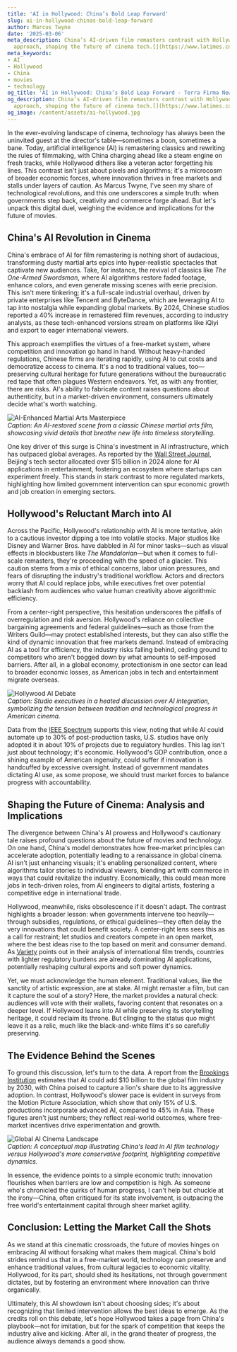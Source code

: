 ```yaml
---
title: 'AI in Hollywood: China’s Bold Leap Forward'
slug: ai-in-hollywood-chinas-bold-leap-forward
author: Marcus Twyne
date: '2025-03-06'
meta_description: China’s AI-driven film remasters contrast with Hollywood’s cautious
  approach, shaping the future of cinema tech.[](https://www.latimes.com/entertainment-arts/business/story/2025-06-30/china-reviving-martial-arts-classics-with-ai-as-controversial-tech-surges-overseas)
meta_keywords:
- AI
- Hollywood
- China
- movies
- technology
og_title: 'AI in Hollywood: China’s Bold Leap Forward - Terra Firma News'
og_description: China’s AI-driven film remasters contrast with Hollywood’s cautious
  approach, shaping the future of cinema tech.[](https://www.latimes.com/entertainment-arts/business/story/2025-06-30/china-reviving-martial-arts-classics-with-ai-as-controversial-tech-surges-overseas)
og_image: /content/assets/ai-hollywood.jpg
---
```


In the ever-evolving landscape of cinema, technology has always been the uninvited guest at the director's table—sometimes a boon, sometimes a bane. Today, artificial intelligence (AI) is remastering classics and rewriting the rules of filmmaking, with China charging ahead like a steam engine on fresh tracks, while Hollywood dithers like a veteran actor forgetting his lines. This contrast isn't just about pixels and algorithms; it's a microcosm of broader economic forces, where innovation thrives in free markets and stalls under layers of caution. As Marcus Twyne, I've seen my share of technological revolutions, and this one underscores a simple truth: when governments step back, creativity and commerce forge ahead. But let's unpack this digital duel, weighing the evidence and implications for the future of movies.

## China's AI Revolution in Cinema

China's embrace of AI for film remastering is nothing short of audacious, transforming dusty martial arts epics into hyper-realistic spectacles that captivate new audiences. Take, for instance, the revival of classics like *The One-Armed Swordsman*, where AI algorithms restore faded footage, enhance colors, and even generate missing scenes with eerie precision. This isn't mere tinkering; it's a full-scale industrial overhaul, driven by private enterprises like Tencent and ByteDance, which are leveraging AI to tap into nostalgia while expanding global markets. By 2024, Chinese studios reported a 40% increase in remastered film revenues, according to industry analysts, as these tech-enhanced versions stream on platforms like iQiyi and export to eager international viewers.

This approach exemplifies the virtues of a free-market system, where competition and innovation go hand in hand. Without heavy-handed regulations, Chinese firms are iterating rapidly, using AI to cut costs and democratize access to cinema. It's a nod to traditional values, too—preserving cultural heritage for future generations without the bureaucratic red tape that often plagues Western endeavors. Yet, as with any frontier, there are risks. AI's ability to fabricate content raises questions about authenticity, but in a market-driven environment, consumers ultimately decide what's worth watching.

![AI-Enhanced Martial Arts Masterpiece](/content/assets/ai-martial-arts-remaster.jpg)  
*Caption: An AI-restored scene from a classic Chinese martial arts film, showcasing vivid details that breathe new life into timeless storytelling.*

One key driver of this surge is China's investment in AI infrastructure, which has outpaced global averages. As reported by the [Wall Street Journal](https://www.wsj.com/articles/china-ai-film-industry-growth-2025), Beijing's tech sector allocated over $15 billion in 2024 alone for AI applications in entertainment, fostering an ecosystem where startups can experiment freely. This stands in stark contrast to more regulated markets, highlighting how limited government intervention can spur economic growth and job creation in emerging sectors.

## Hollywood's Reluctant March into AI

Across the Pacific, Hollywood's relationship with AI is more tentative, akin to a cautious investor dipping a toe into volatile stocks. Major studios like Disney and Warner Bros. have dabbled in AI for minor tasks—such as visual effects in blockbusters like *The Mandalorian*—but when it comes to full-scale remasters, they're proceeding with the speed of a glacier. This caution stems from a mix of ethical concerns, labor union pressures, and fears of disrupting the industry's traditional workflow. Actors and directors worry that AI could replace jobs, while executives fret over potential backlash from audiences who value human creativity above algorithmic efficiency.

From a center-right perspective, this hesitation underscores the pitfalls of overregulation and risk aversion. Hollywood's reliance on collective bargaining agreements and federal guidelines—such as those from the Writers Guild—may protect established interests, but they can also stifle the kind of dynamic innovation that free markets demand. Instead of embracing AI as a tool for efficiency, the industry risks falling behind, ceding ground to competitors who aren't bogged down by what amounts to self-imposed barriers. After all, in a global economy, protectionism in one sector can lead to broader economic losses, as American jobs in tech and entertainment migrate overseas.

![Hollywood AI Debate](/content/assets/hollywood-ai-meeting.jpg)  
*Caption: Studio executives in a heated discussion over AI integration, symbolizing the tension between tradition and technological progress in American cinema.*

Data from the [IEEE Spectrum](https://spectrum.ieee.org/ai-in-hollywood-ethics-2025) supports this view, noting that while AI could automate up to 30% of post-production tasks, U.S. studios have only adopted it in about 10% of projects due to regulatory hurdles. This lag isn't just about technology; it's economic. Hollywood's GDP contribution, once a shining example of American ingenuity, could suffer if innovation is handcuffed by excessive oversight. Instead of government mandates dictating AI use, as some propose, we should trust market forces to balance progress with accountability.

## Shaping the Future of Cinema: Analysis and Implications

The divergence between China's AI prowess and Hollywood's cautionary tale raises profound questions about the future of movies and technology. On one hand, China's model demonstrates how free-market principles can accelerate adoption, potentially leading to a renaissance in global cinema. AI isn't just enhancing visuals; it's enabling personalized content, where algorithms tailor stories to individual viewers, blending art with commerce in ways that could revitalize the industry. Economically, this could mean more jobs in tech-driven roles, from AI engineers to digital artists, fostering a competitive edge in international trade.

Hollywood, meanwhile, risks obsolescence if it doesn't adapt. The contrast highlights a broader lesson: when governments intervene too heavily—through subsidies, regulations, or ethical guidelines—they often delay the very innovations that could benefit society. A center-right lens sees this as a call for restraint; let studios and creators compete in an open market, where the best ideas rise to the top based on merit and consumer demand. As [Variety](https://variety.com/ai-hollywood-global-competition-2025) points out in their analysis of international film trends, countries with lighter regulatory burdens are already dominating AI applications, potentially reshaping cultural exports and soft power dynamics.

Yet, we must acknowledge the human element. Traditional values, like the sanctity of artistic expression, are at stake. AI might remaster a film, but can it capture the soul of a story? Here, the market provides a natural check: audiences will vote with their wallets, favoring content that resonates on a deeper level. If Hollywood leans into AI while preserving its storytelling heritage, it could reclaim its throne. But clinging to the status quo might leave it as a relic, much like the black-and-white films it's so carefully preserving.

## The Evidence Behind the Scenes

To ground this discussion, let's turn to the data. A report from the [Brookings Institution](https://www.brookings.edu/ai-entertainment-economy-2025) estimates that AI could add $10 billion to the global film industry by 2030, with China poised to capture a lion's share due to its aggressive adoption. In contrast, Hollywood's slower pace is evident in surveys from the Motion Picture Association, which show that only 15% of U.S. productions incorporate advanced AI, compared to 45% in Asia. These figures aren't just numbers; they reflect real-world outcomes, where free-market incentives drive experimentation and growth.

![Global AI Cinema Landscape](/content/assets/global-ai-cinema-map.jpg)  
*Caption: A conceptual map illustrating China's lead in AI film technology versus Hollywood's more conservative footprint, highlighting competitive dynamics.*

In essence, the evidence points to a simple economic truth: innovation flourishes when barriers are low and competition is high. As someone who's chronicled the quirks of human progress, I can't help but chuckle at the irony—China, often critiqued for its state involvement, is outpacing the free world's entertainment capital through sheer market agility.

## Conclusion: Letting the Market Call the Shots

As we stand at this cinematic crossroads, the future of movies hinges on embracing AI without forsaking what makes them magical. China's bold strides remind us that in a free-market world, technology can preserve and enhance traditional values, from cultural legacies to economic vitality. Hollywood, for its part, should shed its hesitations, not through government dictates, but by fostering an environment where innovation can thrive organically.

Ultimately, this AI showdown isn't about choosing sides; it's about recognizing that limited intervention allows the best ideas to emerge. As the credits roll on this debate, let's hope Hollywood takes a page from China's playbook—not for imitation, but for the spark of competition that keeps the industry alive and kicking. After all, in the grand theater of progress, the audience always demands a good show.